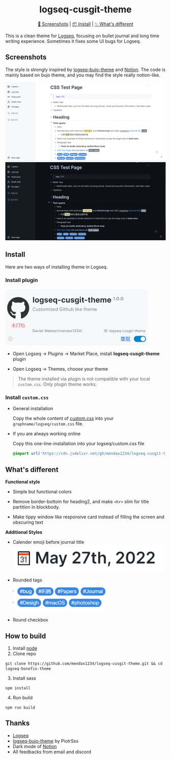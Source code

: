 <h1 align="center">
  <br>logseq-cusgit-theme<br>
</h1>

<p align="center">
  <a href="#screenshots">🌠 Screenshots</a>
   | 
  <a href="#install">📦 Install</a>
   | 
  <a href="#whats-improved">✨ What's different</a>
  
</p>


This is a clean theme for [Logseq](https://github.com/logseq/logseq), focusing on bullet journal and long time writing experience. Sometimes it fixes some UI bugs for Logseq.

## Screenshots

The style is strongly inspired by [logseq-bujo-theme](https://github.com/PiotrSss/logseq-bujo-theme ) and [Notion](https://notion.so). The code is mainly based on bujo theme, and you may find the style really notion-like.

![Desktop](./media/Light.png)
![Desktop](./media/Dark.png)


## Install

Here are two ways of installing theme in Logseq.
### Install plugin

<img src="./media/plugin.png" alt="Tags" width="450px" />

- Open Logseq → Plugins → Market Place, install **logseq-cusgit-theme** plugin

- Open Logseq → Themes, choose your theme

> The theme installed via plugin is not compatible with your local `custom.css`. Only plugin theme works.
### Install `custom.css`

- General installation

  Copy the whole content of [custom.css](https://raw.githubusercontent.com/mendax1234/logseq-cusgit-theme/main/custom.css) into your `graphname/logseq/custom.css` file.

- If you are always working online

  Copy this one-line-installation into your logseq/custom.css file

  ```css
  @import url('https://cdn.jsdelivr.net/gh/mendax1234/logseq-cusgit-theme/custom.css')
  ```

## What's different

**Functional style**

- Simple but functional colors

- Remove border-bottom for heading2, and make `<hr>` slim for title partition in blockbody. 

- Make tippy window like responsive card instead of filling the screen and obscuring text

**Additional Styles**

- Calender emoji before journal title  
  <img src="./media/journal-title-emoji.png" alt="Journal Title Emoji" width="600px" />

- Rounded tags  
  <img src="./media/tag-label.png" alt="Tags" width="300px" />

- Round checkbox 

## How to build

1. Install [node](https://nodejs.org/)
2. Clone repo  
  ```shell
  git clone https://github.com/mendax1234/logseq-cusgit-theme.git && cd logseq-bonofix-theme
  ```
3. Install sass  
  ```shell
npm install
  ```
4. Run build  

  ```shell
  npm run build
  ```

## Thanks

- [Logseq](https://github.com/logseq/logseq)
- [logseq-bujo-theme](https://github.com/PiotrSss/logseq-bujo-theme) by PiotrSss
- Dark mode of [Notion](https://notion.so)
- All feedbacks from email and discord
